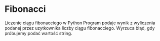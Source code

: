 # Fibonacci
Liczenie ciągu fibonacciego w Python
Program podaje wynik z wyliczenia podanej przez uzytkownika liczby ciągu fibonacciego.
Wyrzuca błąd, gdy próbujemy podać wartość string.
